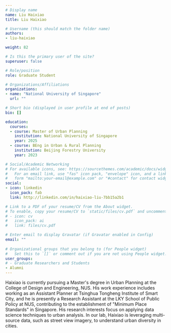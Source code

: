 ```yaml
---
# Display name
name: Liu Haixiao
title: Liu Haixiao

# Username (this should match the folder name)
authors:
- liu-haixiao

weight: 82

# Is this the primary user of the site?
superuser: false

# Role/position
role: Graduate Student

# Organizations/Affiliations
organizations:
- name: "National University of Singapore"
  url: ""

# Short bio (displayed in user profile at end of posts)
bio: []

education:
  courses:
  - course: Master of Urban Planning
    institution: National University of Singapore
    year: 2025
  - course: BEng in Urban & Rural Planning
    institution: Beijing Forestry University
    year: 2023

# Social/Academic Networking
# For available icons, see: https://sourcethemes.com/academic/docs/widgets/#icons
#   For an email link, use "fas" icon pack, "envelope" icon, and a link in the
#   form "mailto:your-email@example.com" or "#contact" for contact widget.
social:
- icon: linkedin
  icon_pack: fab
  link: http://linkedin.com/in/haixiao-liu-7bb15a2b1

# Link to a PDF of your resume/CV from the About widget.
# To enable, copy your resume/CV to `static/files/cv.pdf` and uncomment the lines below.  
# - icon: cv
#   icon_pack: ai
#   link: files/cv.pdf

# Enter email to display Gravatar (if Gravatar enabled in Config)
email: ""
  
# Organizational groups that you belong to (for People widget)
#   Set this to `[]` or comment out if you are not using People widget.  
user_groups:
# - Graduate Researchers and Students
- Alumni
---
```


Haixiao is currently pursuing a Master's degree in Urban Planning at the College of Design and Engineering, NUS. His work experience includes working as an Assistant Planner at Tsinghua Tongheng Institute of Smart City, and he is presently a Research Assistant at the LKY School of Public Policy at NUS, contributing to the establishment of "Minimum Place Standards" in Singapore. His research interests focus on applying data science techniques to urban analysis. In our lab, Haixiao is leveraging multi-source data, such as street view imagery, to understand urban diversity in cities.

